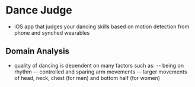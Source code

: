 # Dance Judge
- iOS app that judges your dancing skills based on motion detection from phone and synched wearables

## Domain Analysis
- quality of dancing is dependent on many factors such as:
-- being on rhythm
-- controlled and sparing arm movements
-- larger movements of head, neck, chest (for men) and bottom half (for women)